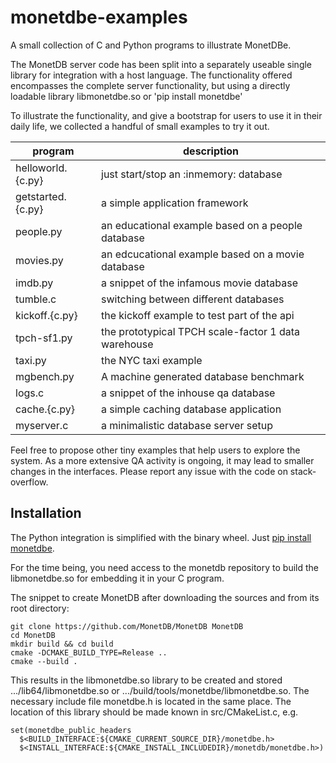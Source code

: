 # monetdbe-examples
A small collection of C and Python programs to illustrate MonetDBe.

The MonetDB server code has been split into a separately useable single library
for integration with a host language.
The functionality offered encompasses the complete server functionality, but using
a directly loadable library libmonetdbe.so or 'pip install monetdbe'

To illustrate the functionality, and give a bootstrap for users to use it in their
daily life, we collected a handful of small examples to try it out.

| program | description|
| ------------- | ----------------------------------------------------------- |
| helloworld.{c.py}  |just start/stop an :inmemory: database |
| getstarted.{c.py}  |a simple application framework |
| people.py |an educational example based on a people  database |
| movies.py |an edcucational example based on a movie  database |
| imdb.py |a snippet of the infamous movie database |
| tumble.c    |switching between different databases|
| kickoff.{c.py}    |the kickoff example to test part of the api|
| tpch-sf1.py |the prototypical TPCH scale-factor 1 data warehouse|
| taxi.py |the NYC taxi example  |
| mgbench.py | A machine generated database benchmark |
| logs.c | a snippet of the inhouse qa database |
| cache.{c.py}  |a simple caching database application |
| myserver.c | a minimalistic database server setup |

Feel free to propose other tiny examples that help users to explore the system.
As a more extensive QA activity is ongoing, it may lead to smaller changes in the
interfaces. Please report any issue with the code on stack-overflow.

## Installation
The Python integration is simplified with the binary wheel.
Just [pip install monetdbe](https://pypi.org/project/monetdbe/).

For the time being, you need access to the monetdb repository to build the libmonetdbe.so
for embedding it in your C program.

The snippet to create MonetDB after downloading the sources and from its root directory:

```
git clone https://github.com/MonetDB/MonetDB MonetDB
cd MonetDB
mkdir build && cd build
cmake -DCMAKE_BUILD_TYPE=Release ..
cmake --build .
```

This results in the libmonetdbe.so library to be created and stored  .../lib64/libmonetdbe.so
or .../build/tools/monetdbe/libmonetdbe.so. The necessary include file monetdbe.h is located
in the same place.
The location of this library should be made known in src/CMakeList.c, e.g.

```
set(monetdbe_public_headers
  $<BUILD_INTERFACE:${CMAKE_CURRENT_SOURCE_DIR}/monetdbe.h>
  $<INSTALL_INTERFACE:${CMAKE_INSTALL_INCLUDEDIR}/monetdb/monetdbe.h>)
```
